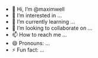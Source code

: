 - 👋 Hi, I’m @maximwell
- 👀 I’m interested in ...
- 🌱 I’m currently learning ...
- 💞️ I’m looking to collaborate on ...
- 📫 How to reach me ...
- 😄 Pronouns: ...
- ⚡ Fun fact: ...

<!---
maximwell/maximwell is a ✨ special ✨ repository because its `README.md` (this file) appears on your GitHub profile.
You can click the Preview link to take a look at your changes.
--->

